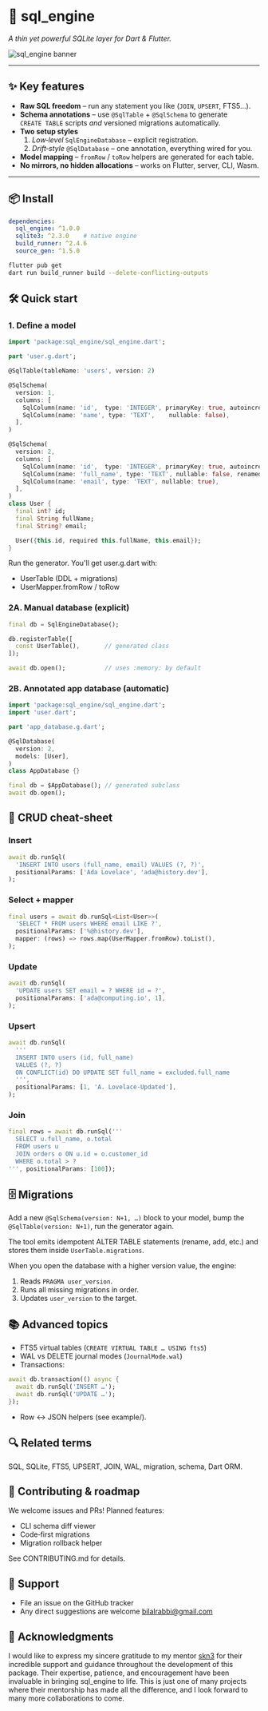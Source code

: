 # 🧠 sql_engine

*A thin yet powerful SQLite layer for Dart & Flutter.*

![sql_engine banner](assets/banner01.png)


---

## ✨ Key features

- **Raw SQL freedom** – run any statement you like (`JOIN`, `UPSERT`, FTS5…).
- **Schema annotations** – use `@SqlTable` + `@SqlSchema` to generate  
  `CREATE TABLE` scripts *and* versioned migrations automatically.
- **Two setup styles**
    1. *Low‑level* `SqlEngineDatabase` – explicit registration.
    2. *Drift‑style* `@SqlDatabase` – one annotation, everything wired for you.
- **Model mapping** – `fromRow` / `toRow` helpers are generated for each table.
- **No mirrors, no hidden allocations** – works on Flutter, server, CLI, Wasm.

---

## 📦 Install

```yaml
dependencies:
  sql_engine: ^1.0.0
  sqlite3: ^2.3.0    # native engine
  build_runner: ^2.4.6
  source_gen: ^1.5.0
```

```bash
flutter pub get
dart run build_runner build --delete-conflicting-outputs
```

## 🛠 Quick start

### 1. Define a model

```dart
import 'package:sql_engine/sql_engine.dart';

part 'user.g.dart';

@SqlTable(tableName: 'users', version: 2)

@SqlSchema(
  version: 1,
  columns: [
    SqlColumn(name: 'id',  type: 'INTEGER', primaryKey: true, autoincrement: true, nullable: false),
    SqlColumn(name: 'name', type: 'TEXT',    nullable: false),
  ],
)

@SqlSchema(
  version: 2,
  columns: [
    SqlColumn(name: 'id',  type: 'INTEGER', primaryKey: true, autoincrement: true, nullable: false),
    SqlColumn(name: 'full_name', type: 'TEXT', nullable: false, renamedFrom: 'name'),
    SqlColumn(name: 'email', type: 'TEXT', nullable: true),
  ],
)
class User {
  final int? id;
  final String fullName;
  final String? email;

  User({this.id, required this.fullName, this.email});
}
```

Run the generator. You'll get user.g.dart with:
- UserTable (DDL + migrations)
- UserMapper.fromRow / toRow

### 2A. Manual database (explicit)

```dart
final db = SqlEngineDatabase();

db.registerTable([
  const UserTable(),       // generated class
]);

await db.open();           // uses :memory: by default
```

### 2B. Annotated app database (automatic)

```dart
import 'package:sql_engine/sql_engine.dart';
import 'user.dart';

part 'app_database.g.dart';

@SqlDatabase(
  version: 2,
  models: [User],
)
class AppDatabase {}
```

```dart
final db = $AppDatabase(); // generated subclass
await db.open();
```

## 🔄 CRUD cheat‑sheet

### Insert

```dart
await db.runSql(
  'INSERT INTO users (full_name, email) VALUES (?, ?)',
  positionalParams: ['Ada Lovelace', 'ada@history.dev'],
);
```

### Select + mapper

```dart
final users = await db.runSql<List<User>>(
  'SELECT * FROM users WHERE email LIKE ?',
  positionalParams: ['%@history.dev'],
  mapper: (rows) => rows.map(UserMapper.fromRow).toList(),
);
```

### Update

```dart
await db.runSql(
  'UPDATE users SET email = ? WHERE id = ?',
  positionalParams: ['ada@computing.io', 1],
);
```

### Upsert

```dart
await db.runSql(
  '''
  INSERT INTO users (id, full_name)
  VALUES (?, ?)
  ON CONFLICT(id) DO UPDATE SET full_name = excluded.full_name
  ''',
  positionalParams: [1, 'A. Lovelace‑Updated'],
);
```

### Join

```dart
final rows = await db.runSql('''
  SELECT u.full_name, o.total
  FROM users u
  JOIN orders o ON u.id = o.customer_id
  WHERE o.total > ?
''', positionalParams: [100]);
```

## 🗄️ Migrations

Add a new `@SqlSchema(version: N+1, …)` block to your model, bump the `@SqlTable(version: N+1)`, run the generator again.

The tool emits idempotent ALTER TABLE statements (rename, add, etc.) and stores them inside `UserTable.migrations`.

When you open the database with a higher version value, the engine:

1. Reads `PRAGMA user_version`.
2. Runs all missing migrations in order.
3. Updates `user_version` to the target.

## 📚 Advanced topics

- FTS5 virtual tables (`CREATE VIRTUAL TABLE … USING fts5`)
- WAL vs DELETE journal modes (`JournalMode.wal`)
- Transactions:

```dart
await db.transaction(() async {
  await db.runSql('INSERT …');
  await db.runSql('UPDATE …');
});
```

- Row ↔ JSON helpers (see example/).

## 🔍 Related terms

SQL, SQLite, FTS5, UPSERT, JOIN, WAL, migration, schema, Dart ORM.

## 🤝 Contributing & roadmap

We welcome issues and PRs!
Planned features:

- CLI schema diff viewer
- Code‑first migrations
- Migration rollback helper

See CONTRIBUTING.md for details.

## 💬 Support

- File an issue on the GitHub tracker
- Any direct suggestions are welcome bilalrabbi@gmail.com


## 🙏 Acknowledgments

I would like to express my sincere gratitude to my mentor [skn3](https://github.com/skn3) for their incredible support and guidance throughout the development of this package. Their expertise, patience, and encouragement have been invaluable in bringing sql_engine to life. This is just one of many projects where their mentorship has made all the difference, and I look forward to many more collaborations to come.
